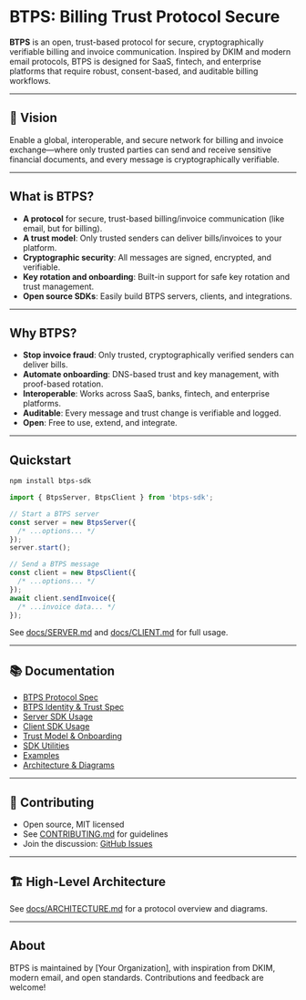 # BTPS: Billing Trust Protocol Secure

**BTPS** is an open, trust-based protocol for secure, cryptographically verifiable billing and invoice communication. Inspired by DKIM and modern email protocols, BTPS is designed for SaaS, fintech, and enterprise platforms that require robust, consent-based, and auditable billing workflows.

---

## 🚀 Vision

Enable a global, interoperable, and secure network for billing and invoice exchange—where only trusted parties can send and receive sensitive financial documents, and every message is cryptographically verifiable.

---

## What is BTPS?

- **A protocol** for secure, trust-based billing/invoice communication (like email, but for billing).
- **A trust model**: Only trusted senders can deliver bills/invoices to your platform.
- **Cryptographic security**: All messages are signed, encrypted, and verifiable.
- **Key rotation and onboarding**: Built-in support for safe key rotation and trust management.
- **Open source SDKs**: Easily build BTPS servers, clients, and integrations.

---

## Why BTPS?

- **Stop invoice fraud**: Only trusted, cryptographically verified senders can deliver bills.
- **Automate onboarding**: DNS-based trust and key management, with proof-based rotation.
- **Interoperable**: Works across SaaS, banks, fintech, and enterprise platforms.
- **Auditable**: Every message and trust change is verifiable and logged.
- **Open**: Free to use, extend, and integrate.

---

## Quickstart

```sh
npm install btps-sdk
```

```js
import { BtpsServer, BtpsClient } from 'btps-sdk';

// Start a BTPS server
const server = new BtpsServer({
  /* ...options... */
});
server.start();

// Send a BTPS message
const client = new BtpsClient({
  /* ...options... */
});
await client.sendInvoice({
  /* ...invoice data... */
});
```

See [docs/SERVER.md](docs/SERVER.md) and [docs/CLIENT.md](docs/CLIENT.md) for full usage.

---

## 📚 Documentation

- [BTPS Protocol Spec](docs/BTPS_PROTOCOL.md)
- [BTPS Identity & Trust Spec](docs/BTPS_IDENTITY.md)
- [Server SDK Usage](docs/SERVER.md)
- [Client SDK Usage](docs/CLIENT.md)
- [Trust Model & Onboarding](docs/TRUST.md)
- [SDK Utilities](docs/SDK.md)
- [Examples](docs/EXAMPLES.md)
- [Architecture & Diagrams](docs/ARCHITECTURE.md)

---

## 🤝 Contributing

- Open source, MIT licensed
- See [CONTRIBUTING.md](CONTRIBUTING.md) for guidelines
- Join the discussion: [GitHub Issues](https://github.com/your-org/btps-sdk/issues)

---

## 🏗️ High-Level Architecture

See [docs/ARCHITECTURE.md](docs/ARCHITECTURE.md) for a protocol overview and diagrams.

---

## About

BTPS is maintained by [Your Organization], with inspiration from DKIM, modern email, and open standards. Contributions and feedback are welcome!
